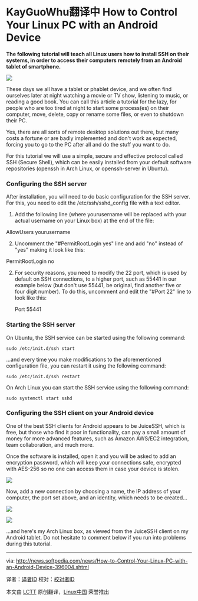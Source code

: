 KayGuoWhu翻译中
How to Control Your Linux PC with an Android Device
================================================================================
**The following tutorial will teach all Linux users how to install SSH on their systems, in order to access their computers remotely from an Android tablet of smartphone.**

![](http://i1-news.softpedia-static.com/images/news2/How-to-Control-Your-Linux-PC-with-an-Android-Device-396004-2.jpg)

These days we all have a tablet or phablet device, and we often find ourselves later at night watching a movie or TV show, listening to music, or reading a good book. You can call this article a tutorial for the lazy, for people who are too tired at night to start some process(es) on their computer, move, delete, copy or rename some files, or even to shutdown their PC.

Yes, there are all sorts of remote desktop solutions out there, but many costs a fortune or are badly implemented and don't work as expected, forcing you to go to the PC after all and do the stuff you want to do.

For this tutorial we will use a simple, secure and effective protocol called SSH (Secure Shell), which can be easily installed from your default software repositories (openssh in Arch Linux, or openssh-server in Ubuntu).

### Configuring the SSH server ###

After installation, you will need to do basic configuration for the SSH server. For this, you need to edit the /etc/ssh/sshd_config file with a text editor.

1. Add the following line (where yourusername will be replaced with your actual username on your Linux box) at the end of the file:

AllowUsers yourusername

2. Uncomment the "#PermitRootLogin yes" line and add "no" instead of "yes" making it look like this:

PermitRootLogin no

2. For security reasons, you need to modify the 22 port, which is used by default on SSH connections, to a higher port, such as 55441 in our example below (but don't use 55441, be original, find another five or four digit number). To do this, uncomment and edit the "#Port 22" line to look like this:

    Port 55441

### Starting the SSH server ###

On Ubuntu, the SSH service can be started using the following command:

    sudo /etc/init.d/ssh start

...and every time you make modifications to the aforementioned configuration file, you can restart it using the following command:

    sudo /etc/init.d/ssh restart

On Arch Linux you can start the SSH service using the following command:

    sudo systemctl start sshd

### Configuring the SSH client on your Android device ###

One of the best SSH clients for Android appears to be JuiceSSH, which is free, but those who find it poor in functionality, can pay a small amount of money for more advanced features, such as Amazon AWS/EC2 integration, team collaboration, and much more.

Once the software is installed, open it and you will be asked to add an encryption password, which will keep your connections safe, encrypted with AES-256 so no one can access them in case your device is stolen.

![](http://i1-news.softpedia-static.com/images/extra/LINUX/large/sshlinuxandroid-large_001.jpg)

Now, add a new connection by choosing a name, the IP address of your computer, the port set above, and an identity, which needs to be created...

![](http://i1-news.softpedia-static.com/images/extra/LINUX/large/sshlinuxandroid-large_002.jpg)

![](http://i1-news.softpedia-static.com/images/extra/LINUX/large/sshlinuxandroid-large_003.jpg)

...and here's my Arch Linux box, as viewed from the JuiceSSH client on my Android tablet. Do not hesitate to comment below if you run into problems during this tutorial.

--------------------------------------------------------------------------------

via: http://news.softpedia.com/news/How-to-Control-Your-Linux-PC-with-an-Android-Device-396004.shtml

译者：[译者ID](https://github.com/译者ID) 校对：[校对者ID](https://github.com/校对者ID)

本文由 [LCTT](https://github.com/LCTT/TranslateProject) 原创翻译，[Linux中国](http://linux.cn/) 荣誉推出